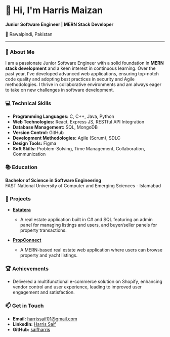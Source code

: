 
# 👋 Hi, I'm Harris Maizan

**Junior Software Engineer | MERN Stack Developer**

📍 Rawalpindi, Pakistan

---

### 🚀 About Me
I am a passionate Junior Software Engineer with a solid foundation in **MERN stack development** and a keen interest in continuous learning. Over the past year, I've developed advanced web applications, ensuring top-notch code quality and adopting best practices in security and Agile methodologies. I thrive in collaborative environments and am always eager to take on new challenges in software development.

### 💻 Technical Skills
- **Programming Languages:** C, C++, Java, Python
- **Web Technologies:** React, Express JS, RESTful API Integration
- **Database Management:** SQL, MongoDB
- **Version Control:** GitHub
- **Development Methodologies:** Agile (Scrum), SDLC
- **Design Tools:** Figma
- **Soft Skills:** Problem-Solving, Time Management, Collaboration, Communication

### 📚 Education
**Bachelor of Science in Software Engineering**  
FAST National University of Computer and Emerging Sciences - Islamabad

### 🌟 Projects
- **[Estatera](https://github.com/saifharris/estatera)**
  - A real estate application built in C# and SQL featuring an admin panel for managing listings and users, and buyer/seller panels for property transactions.

- **[PropConnect](https://github.com/saifharris/PropConnect)**
  - A MERN-based real estate web application where users can browse property and yacht listings.

### 🏆 Achievements
- Delivered a multifunctional e-commerce solution on Shopify, enhancing vendor control and user experience, leading to improved user engagement and satisfaction.

### 📫 Get in Touch
- **Email:** harrissaif01@gmail.com
- **LinkedIn:** [Harris Saif](https://www.linkedin.com/in/harris-saif-863a84246/)
- **GitHub:** [saifharris](https://github.com/saifharris)


